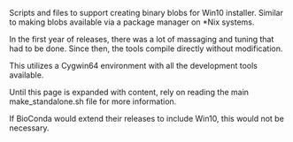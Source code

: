 Scripts and files to support creating binary blobs for Win10 installer.  Similar to making blobs available via a package manager on *Nix systems. 

In the first year of releases, there was a lot of massaging and tuning that had to be done.  Since then, the tools compile directly without modification.

This utilizes a Cygwin64 environment with all the development tools available.

Until this page is expanded with content, rely on reading the main make_standalone.sh file for more information.

If BioConda would extend their releases to include Win10, this would not be necessary.
